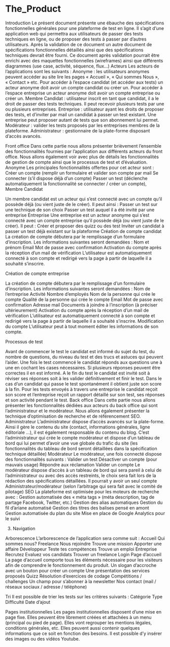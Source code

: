 # The_Product
Introduction
Le présent document présente une ébauche des spécifications fonctionnelles générales pour une plateforme de test en ligne. Il s’agit d’une application web qui permettra aux utilisateurs de passer des tests techniques en ligne, ou de proposer des tests à passer par d’autres utilisateurs.
Après la validation de ce document un autre document de spécifications fonctionnelles détaillés ainsi que des spécifications techniques devrait être fourni. Ce document après validation pourrait être enrichi avec des maquettes fonctionnelles (wireframes) ainsi que différents diagrammes (use case, activité, séquence, flux…)
Acteurs
Les acteurs de l’applications sont les suivants :
Anonyme : les utilisateurs anonymes peuvent accéder au site lire les pages « Accueil », « Qui sommes Nous », « Contact » etc. 
Pour accéder à l’espace candidat (et accéder aux tests) un acteur anonyme doit avoir un compte candidat ou créer un.
Pour accéder à l’espace entreprise un acteur anonyme doit avoir un compte entreprise ou créer un.
Membre Candidat : utilisateur inscrit en tant que candidat, il a le droit de passer des tests techniques. Il peut recevoir plusieurs tests par une ou plusieurs entreprises.
Entreprise : utilisateur ayant les droits de proposer des tests, et d’inviter par mail un candidat à passer un test existant. Une entreprise peut proposer autant de tests que son abonnement lui permet.
Modérateur : valider les tests proposés par les entreprises membres de la plateforme. 
Administrateur : gestionnaire de la plate-forme disposant d’accès avancés.


Front office
Dans cette partie nous allons présenter brièvement l’ensemble des fonctionnalités fournies par l’application aux différents acteurs du front office. 
Nous allons également voir avec plus de détails les fonctionnalités de gestion de compte ainsi que le processus de test et d’évaluation.
 Anonyme
Les principales fonctionnalités offertes pour cet acteur sont : 
Créer un compte (remplir un formulaire et valider son compte par mail
Se connecter (s’il dispose déjà d’un compte)
Passer un test (déclenche automatiquement la fonctionnalité se connecter / créer un compte),
Membre Candidat

Un membre candidat est un acteur qui s’est connecté avec un compte qu’il possède déjà (ou vient juste de le créer). Il peut ainsi :
Passer un test sur une technique de son choix
Passer un test auquel il a été invité par une entreprise
Entreprise
 Une entreprise est un acteur anonyme qui s’est connecté avec un compte entreprise qu’il possède déjà (ou vient juste de le créer). Il peut :
Créer et proposer des quizz ou des test
Inviter un candidat à passer un test déjà existant sur la plateforme
Création de compte candidat
La création de compte débutera par le remplissage d’un formulaire d’inscription.
Les informations suivantes seront demandées :
Nom et prénom
Email
Mot de passe avec confirmation
Activation du compte après la réception d’un mail de vérification
L’utilisateur est automatiquement connecté à son compte et redirigé vers la page à partir de laquelle il a souhaité s’inscrire.

Création de compte entreprise

La création de compte débutera par le remplissage d’un formulaire d’inscription.
Les informations suivantes seront demandées :
Nom de l’entreprise
Activité
Nombre d’employés
Nom de la personne qui crée le compte
Qualité de la personne qui crée le compte
Email
Mot de passe avec confirmation
Adresse mail
Documents à joindre à l’inscription (à préciser ultérieurement)
Activation du compte après la réception d’un mail de vérification
L’utilisateur est automatiquement connecté à son compte et redirigé vers la page à partir de laquelle il a souhaité s’inscrire.
Modification du compte
L’utilisateur peut à tout moment éditer les informations de son compte.

Processus de test

Avant de commencer le test le candidat est informé du sujet du test, du nombre de questions, du niveau du test et des trucs et astuces qui peuvent l’aider.
Une fois le test commencé le candidat réponds aux questions une à une en cochant les cases nécessaires. Si plusieurs réponses peuvent être correctes il en est informé.
A le fin du test le candidat est invité soit à réviser ses réponses soit à les valider définitivement et finir le test.
Dans le cas d’un candidat qui passe le test spontanément il obtient juste son score à la fin.
Pour les tests envoyés à travers une entreprise le candidat reçoit son score et l’entreprise reçoit un rapport détaillé sur son test, ses réponses et son activité pendant le test.
Back office
Dans cette partie nous allons présenter les fonctionnalités dédiées aux acteurs du back office qui sont l’administrateur et le modérateur. Nous allons également présenter la technique d’optimisation de recherche et de référencement SEO.
Administrateur
L’administrateur dispose d’accès avancés sur la plate-forme.
Ainsi il gère le contenu du site (contact, informations générales, ligne éditoriale …), il est également responsable du contenu du blog.
C’est l’administrateur qui crée le compte modérateur et dispose d’un tableau de bord qui lui permet d’avoir une vue globale du trafic du site (les fonctionnalités du tableau de bord seront détaillées dans la spécification technique détaillée)
Modérateur
Le modérateur, une fois connecté dispose des fonctionnalités suivants :
Valider un test
Désactiver un compte (pour mauvais usage)
Répondre aux réclamation
Valider un compte
Le modérateur dispose d’accès à un tableau de bord qui sera pareil à celui de l’administrateur ou avec des accès restreints, le choix sera fait lors de la rédaction des spécifications détaillées.
Il pourrait y avoir un seul compte Administrateur/modérateur (selon l’arbitrage qui sera fait avec le comité de pilotage)
SEO
La plateforme est optimisée pour les moteurs de recherche avec :
Gestion automatisée des « méta tags » (méta description, tag de partage Facebook, Twitter, etc.)
Gestion des alias automatiques
Gestion du fil d’ariane automatisé
Gestion des titres des balises pensé en amont
Gestion automatisée du plan du site
Mise en place de Google Analytics pour le suivi

3. Navigation

Arborescence
L’arborescence de l’application sera comme suit :
Accueil
Qui sommes nous?
Freelance
Nous rejoindre
Trouve une mission
Apporter une affaire
Développeur
Teste tes compétences
Trouve un emploi
Entreprise
Recrutez
Evaluez vos candidats
Trouver un freelance
Login
Page d’accueil
La page d’accueil comporte tous les éléments nécessaire pour les visiteurs afin de comprendre le fonctionnement du produit.
Un slogan d’accroche avec un bouton pour créer un compte
Une présentation des services proposés 
Quizz
Résolution d’exercices de codage
Compétitions / challenges
Un champ pour s’abonner à la newsletter
Nos contact (mail / réseaux sociaux / adresse / téléphone)

Tri
Il est possible de trier les tests sur les critères suivants :
Catégorie
Type
Difficulté
Date d’ajout

Pages institutionnelles 
Les pages institutionnelles disposent d’une mise en page fixe. Elles peuvent être librement créées et attachées à un menu (principal ou pied de page).
Elles vont regrouper les mentions légales, conditions générales, etc. Elles peuvent aussi contenir quelques informations que ce soit en fonction des besoins.
Il est possible d’y insérer des images ou des vidéos Youtube.

